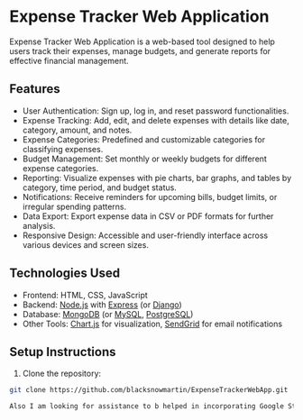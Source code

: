 # Expense Tracker Web Application

Expense Tracker Web Application is a web-based tool designed to help users track their expenses, manage budgets, and generate reports for effective financial management.

## Features

- User Authentication: Sign up, log in, and reset password functionalities.
- Expense Tracking: Add, edit, and delete expenses with details like date, category, amount, and notes.
- Expense Categories: Predefined and customizable categories for classifying expenses.
- Budget Management: Set monthly or weekly budgets for different expense categories.
- Reporting: Visualize expenses with pie charts, bar graphs, and tables by category, time period, and budget status.
- Notifications: Receive reminders for upcoming bills, budget limits, or irregular spending patterns.
- Data Export: Export expense data in CSV or PDF formats for further analysis.
- Responsive Design: Accessible and user-friendly interface across various devices and screen sizes.

## Technologies Used

- Frontend: HTML, CSS, JavaScript
- Backend: [Node.js](https://nodejs.org/) with [Express](https://expressjs.com/) (or [Django](https://www.djangoproject.com/))
- Database: [MongoDB](https://www.mongodb.com/) (or [MySQL](https://www.mysql.com/), [PostgreSQL](https://www.postgresql.org/))
- Other Tools: [Chart.js](https://www.chartjs.org/) for visualization, [SendGrid](https://sendgrid.com/) for email notifications

## Setup Instructions

1. Clone the repository:

```bash
git clone https://github.com/blacksnowmartin/ExpenseTrackerWebApp.git

Also I am looking for assistance to b helped in incorporating Google Storage Solution
